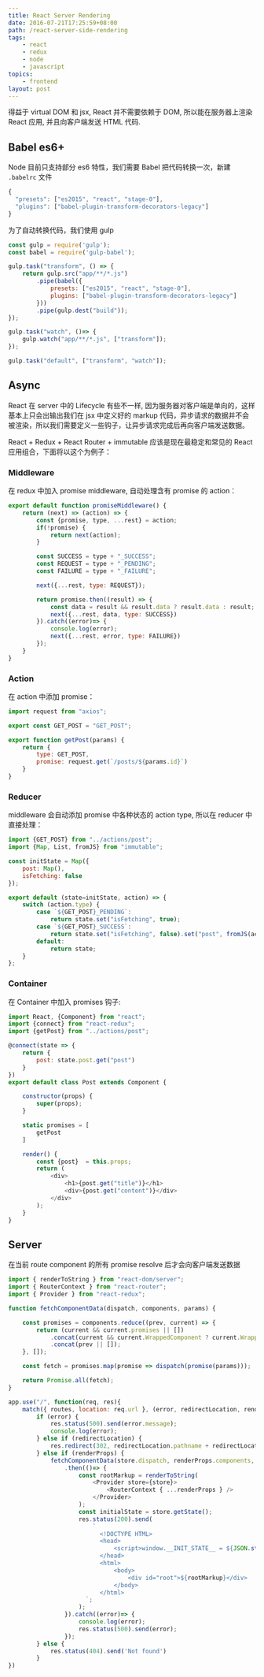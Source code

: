 ```yaml
---
title: React Server Rendering
date: 2016-07-21T17:25:59+08:00
path: /react-server-side-rendering
tags:
    - react
    - redux
    - node
    - javascript
topics:
    - frontend
layout: post
---
```


得益于 virtual DOM 和 jsx, React 并不需要依赖于 DOM, 所以能在服务器上渲染 React 应用, 并且向客户端发送 HTML 代码. <!--more-->



## Babel es6+

Node 目前只支持部分 es6 特性，我们需要 Babel 把代码转换一次，新建 <code>.babelrc</code> 文件

```javascript
{
  "presets": ["es2015", "react", "stage-0"],
  "plugins": ["babel-plugin-transform-decorators-legacy"]
}
```

为了自动转换代码，我们使用 gulp

```javascript
const gulp = require('gulp');
const babel = require('gulp-babel');

gulp.task("transform", () => {
    return gulp.src("app/**/*.js")
        .pipe(babel({
            presets: ["es2015", "react", "stage-0"],
            plugins: ["babel-plugin-transform-decorators-legacy"]
        }))
        .pipe(gulp.dest("build"));
});

gulp.task("watch", ()=> {
    gulp.watch("app/**/*.js", ["transform"]);
});

gulp.task("default", ["transform", "watch"]);
```



## Async

React 在 server 中的 Lifecycle 有些不一样, 因为服务器对客户端是单向的，这样基本上只会出输出我们在 jsx 中定义好的 markup 代码，异步请求的数据并不会被渲染，所以我们需要定义一些钩子，让异步请求完成后再向客户端发送数据。



React + Redux + React Router + immutable 应该是现在最稳定和常见的 React 应用组合，下面将以这个为例子：

### Middleware

在 redux 中加入 promise middleware, 自动处理含有 promise 的 action：

```javascript
export default function promiseMiddleware() {
    return (next) => (action) => {
        const {promise, type, ...rest} = action;
        if(!promise) {
            return next(action);
        }

        const SUCCESS = type + "_SUCCESS";
        const REQUEST = type + "_PENDING";
        const FAILURE = type + "_FAILURE";

        next({...rest, type: REQUEST});

        return promise.then((result) => {
            const data = result && result.data ? result.data : result;
            next({...rest, data, type: SUCCESS})
        }).catch((error)=> {
            console.log(error);
            next({...rest, error, type: FAILURE})
        });
    }
}
```

### Action

在 action 中添加 promise：

```javascript
import request from "axios";

export const GET_POST = "GET_POST";

export function getPost(params) {
    return {
        type: GET_POST,
        promise: request.get(`/posts/${params.id}`)
    }
}
```

### Reducer

middleware 会自动添加 promise 中各种状态的 action type, 所以在 reducer 中直接处理：

```javascript
import {GET_POST} from "../actions/post";
import {Map, List, fromJS} from "immutable";

const initState = Map({
    post: Map(),
    isFetching: false
});

export default (state=initState, action) => {
    switch (action.type) {
        case `${GET_POST}_PENDING`:
            return state.set("isFetching", true);
        case `${GET_POST}_SUCCESS`:
            return state.set("isFetching", false).set("post", fromJS(action.data));
        default:
            return state;
    }
};
```

### Container

在 Container 中加入 promises 钩子:

```javascript
import React, {Component} from "react";
import {connect} from "react-redux";
import {getPost} from "../actions/post";

@connect(state => {
    return {
        post: state.post.get("post")
    }
})
export default class Post extends Component {

    constructor(props) {
        super(props);
    }

    static promises = [
        getPost
    ]

    render() {
        const {post}  = this.props;
        return (
            <div>
                <h1>{post.get("title")}</h1>
          		<div>{post.get("content")}</div>
            </div>
        );
    }
}
```

## Server

在当前 route component 的所有 promise resolve 后才会向客户端发送数据

```javascript
import { renderToString } from "react-dom/server";
import { RouterContext } from "react-router";
import { Provider } from "react-redux";

function fetchComponentData(dispatch, components, params) {

    const promises = components.reduce((prev, current) => {
        return (current && current.promises || [])
            .concat(current && current.WrappedComponent ? current.WrappedComponent.promises : [] || [])
            .concat(prev || []);
    }, []);

    const fetch = promises.map(promise => dispatch(promise(params)));

    return Promise.all(fetch);
}

app.use("/", function(req, res){
	match({ routes, location: req.url }, (error, redirectLocation, renderProps) => {
        if (error) {
            res.status(500).send(error.message);
            console.log(error);
        } else if (redirectLocation) {
            res.redirect(302, redirectLocation.pathname + redirectLocation.search)
        } else if (renderProps) {
            fetchComponentData(store.dispatch, renderProps.components, renderProps.params)
                .then(()=> {
                    const rootMarkup = renderToString(
                        <Provider store={store}>
                            <RouterContext { ...renderProps } />
                        </Provider>
                    );
                    const initialState = store.getState();
                    res.status(200).send(
                      	`
                          <!DOCTYPE HTML>
                          <head>
                              <script>window.__INIT_STATE__ = ${JSON.stringify(initialState)}</script>
                          </head>
                          <html>
                              <body>
                                  <div id="root">${rootMarkup}</div>
                              </body>
                          </html>
                      `;
                    );
                }).catch((error)=> {
                    console.log(error);
                    res.status(500).send(error);
                });
        } else {
            res.status(404).send('Not found')
        }
})
```

